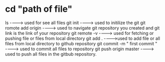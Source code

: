 # cd "path of file"
ls ----> used for see all files
git init ----> used to initilize the git
git romote add origin <git link>  ----> used to navigate git repository you created and git link is the link of your repository
git remote -v ----> used for fetching or pushing file or files from local directory
git add . ---->used to add file or all files from local directory to github repository
git commit -m " first commit " ----> used to commit all files to repository
git push origin master ----> used to push all files in the gitbub repository.
  
